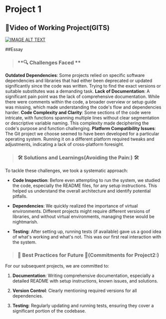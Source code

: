 # Project 1

## 🎥Video of Working Project(GITS)

[![IMAGE ALT TEXT](http://img.youtube.com/vi/MBB66yQVwy8/0.jpg)](http://www.youtube.com/watch?v=MBB66yQVwy8 "csc510 working gits")

##Essay 
> ### **🔍 Challenges Faced **

**Outdated Dependencies**: Some projects relied on specific software dependencies and libraries that had either been deprecated or updated significantly since the code was written. Trying to find the exact versions or suitable substitutes was a demanding task.
**Lack of Documentation**: A significant pain point was the lack of comprehensive documentation. While there were comments within the code, a broader overview or setup guide was missing, which made understanding the code's flow and dependencies harder.
**Code Complexity and Clarity**: Some sections of the code were intricate, with functions spanning multiple lines without clear segmentation or descriptive variable naming. This complexity made deciphering the code's purpose and function challenging.
**Platform Compatibility Issues**: The Git project we choose seemed to have been developed for a particular operating system. Running it on a different platform required tweaks and adjustments, indicating a lack of cross-platform foresight.

> ### **🛠️ Solutions and Learnings**(Avoiding the Pain:) 🛠️

To tackle these challenges, we took a systematic approach:

- **Code Inspection**: Before even attempting to run the system, we studied the code, especially the README files, for any setup instructions. This helped us understand the overall architecture and identify potential pitfalls.
  
- **Dependencies**: We quickly realized the importance of virtual environments. Different projects might require different versions of libraries, and without virtual environments, managing these would be nightmarish.
  
- **Testing**: After setting up, running tests (if available) gave us a good idea of what's working and what's not. This was our first real interaction with the system.

> ### **🌟 Best Practices for Future 🌟**(Commitments for Project2:)

For our subsequent projects, we are committed to:

1. **Documentation**: Writing comprehensive documentation, especially a detailed README with setup instructions, known issues, and solutions.
   
2. **Version Control**: Clearly mentioning required versions for all dependencies.
   
3. **Testing**: Regularly updating and running tests, ensuring they cover a significant portion of the codebase.

